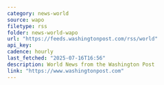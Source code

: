 ```yaml
---
category: news-world
source: wapo
filetype: rss
folder: news-world-wapo
url: "https://feeds.washingtonpost.com/rss/world"
api_key: 
cadence: hourly
last_fetched: "2025-07-16T16:56"
description: World News from the Washington Post
link: "https://www.washingtonpost.com"
---
```


